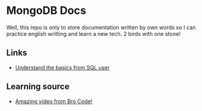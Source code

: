 # MongoDB Docs
Well, this repo is only to store documentation written by own
words so I can practice english writting and learn a new tech.
2 birds with one stone!

## Links
- [Understand the basics from SQL user](./similarities-to-sql.md)

## Learning source
- [Amazing video from Bro Code!](https://www.youtube.com/watch?v=c2M-rlkkT5o&ab_channel=BroCode)
